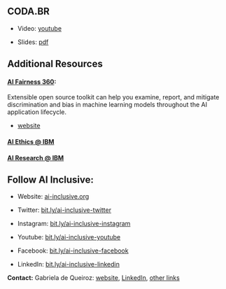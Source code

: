 ## CODA.BR

- Video: [youtube](https://www.youtube.com/watch?v=NN21A4VgKsg)

- Slides: [pdf](2020-11-03_Coda-BR.pdf)

## Additional Resources



#### [AI Fairness 360](http://aif360.mybluemix.net/): 

Extensible open source toolkit can help you examine, report, and mitigate discrimination and bias in machine learning models throughout the AI application lifecycle. 

- [website](http://aif360.mybluemix.net/)

#### [AI Ethics @ IBM](https://www.ibm.com/artificial-intelligence/ethics)

#### [AI Research @ IBM](https://www.research.ibm.com/artificial-intelligence/)


## Follow AI Inclusive:

- Website: [ai-inclusive.org]()

- Twitter: [bit.ly/ai-inclusive-twitter]()

- Instagram: [bit.ly/ai-inclusive-instagram]()

- Youtube: [bit.ly/ai-inclusive-youtube]()

- Facebook: [bit.ly/ai-inclusive-facebook]()

- LinkedIn: [bit.ly/ai-inclusive-linkedin]()


**Contact:** Gabriela de Queiroz: [website](https://k-roz.com/), [LinkedIn](https://www.linkedin.com/in/gabrieladequeiroz), [other links](https://linktr.ee/gdq)
